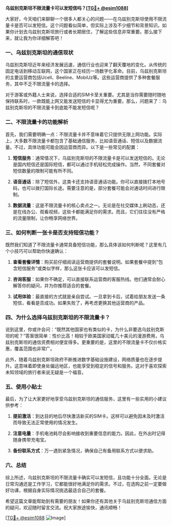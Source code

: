 **乌兹别克斯坦不限流量卡可以发短信吗？[[TG💪+ @esim1088](https://t.me/s/esim1088)]**

大家好，今天咱们来聊聊一个很多人都关心的问题——在乌兹别克斯坦使用不限流量卡是否可以发短信。这个问题看似简单，但实际上涉及不少细节和背景知识。如果你计划去乌兹别克斯坦旅行或者长期居住，了解这些信息非常重要。那么接下来，就让我为你详细解答吧！

### 一、乌兹别克斯坦的通信现状

乌兹别克斯坦近年来经济发展迅速，通信行业也迎来了翻天覆地的变化。从传统的固定电话到移动互联网，这个国家正在经历一场数字化革命。目前，乌兹别克斯坦的主要运营商包括Ucell、Beeline、MobiUz等。这些运营商提供了多种套餐服务，其中不乏不限流量卡的选择。

对于游客或外籍人士来说，选择合适的SIM卡至关重要。尤其是当你需要随时随地保持联系时，一款既能上网又能发送短信的卡显得尤为重要。那么，问题来了：乌兹别克斯坦的不限流量卡到底能不能发短信呢？

### 二、不限流量卡的功能解析

首先，我们需要明确一点：不限流量卡并不意味着它只提供无限上网功能。实际上，大多数不限流量卡都包含了基础通信服务，比如语音通话、短信以及数据流量。不过，具体功能可能会因运营商而异。以下是一些常见的配置：

1. **短信服务**：通常情况下，乌兹别克斯坦的不限流量卡是可以发送短信的。无论是国内短信还是国际短信，都可以通过手机轻松完成操作。当然，不同套餐对短信数量的限制可能有所不同。
   
2. **语音通话**：除了短信外，这类卡还支持语音通话功能。你可以直接拨打本地号码，也可以拨打国际长途。需要注意的是，部分套餐可能会对通话时间进行限制。

3. **数据流量**：这是不限流量卡的核心卖点之一。无论是在社交媒体上刷动态，还是在线办公、观看视频，这些卡都能满足你的需求。而且，它们往往没有严格的流量限制，让你畅享网络世界。

### 三、如何判断一张卡是否支持短信功能？

既然我们知道了不限流量卡通常具备短信功能，那么具体该如何判断呢？这里有几个小技巧可以帮助你快速确认：

1. **查看套餐详情**：购买前仔细阅读运营商提供的套餐说明。如果套餐中提到“包含短信服务”或类似字样，那么这张卡应该可以发短信。

2. **咨询客服**：如果你不确定，可以直接联系运营商的客服热线。他们通常会耐心解答你的疑问，并为你推荐适合的套餐。

3. **试用体验**：最直接的方式就是亲自尝试。一旦拿到卡后，试着给朋友发送一条短信，看看是否成功。如果失败了，再考虑更换其他运营商的产品。

### 四、为什么选择乌兹别克斯坦的不限流量卡？

说到这里，你或许会问：“既然其他国家也有类似的卡，为什么非要选乌兹别克斯坦的呢？”答案很简单：性价比高！相较于欧美国家动辄几十美元的漫游费用，乌兹别克斯坦的通信资费相对便宜得多。更重要的是，这里的不限流量卡不仅价格实惠，覆盖范围也非常广。

此外，随着乌兹别克斯坦政府不断推进数字基础设施建设，网络质量也在逐步提升。这意味着即使身处偏远地区，也能享受到稳定的信号和服务。这对于喜欢探索未知领域的旅行者来说无疑是一个福音。

### 五、使用小贴士

最后，为了让大家更好地享受乌兹别克斯坦的通信服务，这里有一些实用的小建议供参考：

1. **提前激活**：到达目的地后尽快激活新买的SIM卡。这样可以避免因未及时激活而导致无法正常使用的情况发生。

2. **注意电量**：手机电池耗尽会影响接收到重要信息的能力。因此，在外出时记得随身携带充电宝。

3. **备份联系方式**：万一遇到紧急情况，确保自己有备用联系方式以便求助。

### 六、总结

综上所述，乌兹别克斯坦的不限流量卡确实可以发短信，且功能十分全面。无论是日常沟通还是工作学习，它都能很好地满足你的需求。不过，在选购之前一定要做好功课，根据自身实际情况挑选最适合自己的套餐。

希望这篇文章能帮助到有需要的朋友！如果你还有其他关于乌兹别克斯坦通信方面的疑问，欢迎随时留言交流。祝大家旅途愉快，通讯顺畅！

[[TG💪+ @esim1088](https://t.me/s/esim1088) ![Image](https://i.postimg.cc/4NQfJmqS/Snipaste-2025-05-13-00-14-12.png)]